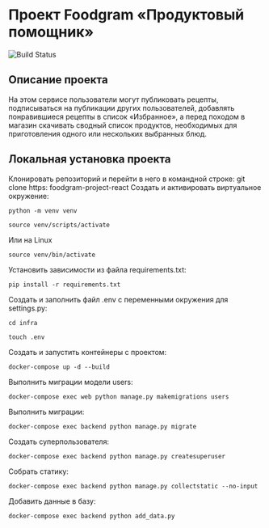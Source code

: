 # Проект Foodgram «Продуктовый помощник»

![Build Status](https://github.com/fan160688/foodgram-project-react/actions/workflows/foodgram_workflow.yml/badge.svg)



## Описание проекта

 На этом сервисе пользователи могут публиковать рецепты, подписываться на публикации других пользователей, добавлять понравившиеся рецепты в список «Избранное», а перед походом в магазин скачивать сводный список продуктов, необходимых для приготовления одного или нескольких выбранных блюд.

## Локальная установка проекта

Клонировать репозиторий и перейти в него в командной строке:
git clone https:
foodgram-project-react
Cоздать и активировать виртуальное окружение:

```
python -m venv venv
```
```
source venv/scripts/activate
```
Или на Linux
```
source venv/bin/activate
```

Установить зависимости из файла requirements.txt:

```
pip install -r requirements.txt
```

Создать и заполнить файл .env с переменными окружения для settings.py:

```
cd infra
```

```
touch .env
```

Создать и запустить контейнеры с проектом:

```
docker-compose up -d --build
```

Выполнить миграции модели users:

```
docker-compose exec web python manage.py makemigrations users
```

Выполнить миграции:

```
docker-compose exec backend python manage.py migrate
```

Создать суперпользователя:

```
docker-compose exec backend python manage.py createsuperuser
```

Собрать статику:

```
docker-compose exec backend python manage.py collectstatic --no-input
```

Добавить данные в базу:

```
docker-compose exec backend python add_data.py
```